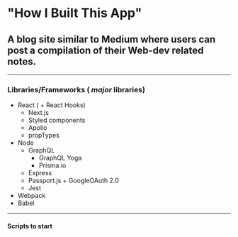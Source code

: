 # "How I Built This App"
## A blog site similar to Medium where users can post a compilation of their Web-dev related notes.
---
### Libraries/Frameworks ( *major* libraries)
* React ( + React Hooks)
    * Next.js
    * Styled components
    * Apollo
    * propTypes
* Node
    * GraphQL
        * GraphQL Yoga
        * Prisma.io 
    * Express
    * Passport.js + GoogleOAuth 2.0
    * Jest
* Webpack
* Babel
---
#### Scripts to start